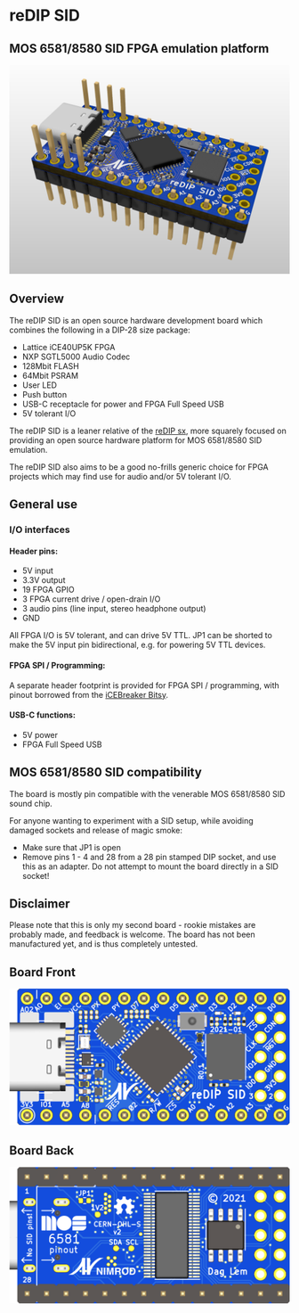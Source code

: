 # reDIP SID

## MOS 6581/8580 SID FPGA emulation platform
![Board](documentation/reDIP-SID-board.png)

## Overview
The reDIP SID is an open source hardware development board which combines the following in a DIP-28 size package:

* Lattice iCE40UP5K FPGA
* NXP SGTL5000 Audio Codec
* 128Mbit FLASH
* 64Mbit PSRAM
* User LED
* Push button
* USB-C receptacle for power and FPGA Full Speed USB
* 5V tolerant I/O

The reDIP SID is a leaner relative of the [reDIP sx](https://github.com/daglem/reDIP-sx),
more squarely focused on providing an open source hardware platform for MOS 6581/8580 SID emulation.

The reDIP SID also aims to be a good no-frills generic choice for FPGA projects which may find use for audio and/or 5V tolerant I/O.

## General use

### I/O interfaces

#### Header pins:

* 5V input
* 3.3V output
* 19 FPGA GPIO
* 3 FPGA current drive / open-drain I/O
* 3 audio pins (line input, stereo headphone output)
* GND

All FPGA I/O is 5V tolerant, and can drive 5V TTL. JP1 can be shorted to make the 5V input pin bidirectional, e.g. for powering 5V TTL devices.

#### FPGA SPI / Programming:

A separate header footprint is provided for FPGA SPI / programming, with pinout borrowed from the [iCEBreaker Bitsy](https://github.com/icebreaker-fpga/icebreaker).

#### USB-C functions:

* 5V power
* FPGA Full Speed USB

## MOS 6581/8580 SID compatibility

The board is mostly pin compatible with the venerable MOS 6581/8580 SID sound chip.

For anyone wanting to experiment with a SID setup, while avoiding damaged sockets and release of magic smoke:

* Make sure that JP1 is open
* Remove pins 1 - 4 and 28 from a 28 pin stamped DIP socket, and use this as an adapter. Do not attempt to mount the board directly in a SID socket!

## Disclaimer

Please note that this is only my second board - rookie mistakes are probably made, and feedback is welcome. The board has not been manufactured yet, and is thus completely untested.

## Board Front
![Board Front](documentation/reDIP-SID-board-front.png)

## Board Back
![Board Back](documentation/reDIP-SID-board-back.png)
